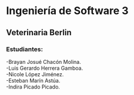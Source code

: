 <h1>Ingeniería de Software 3</h1>
<h2>Veterinaria Berlin</h2>
<h3>Estudiantes:</h3> 
 -Brayan Josué Chacón Molina.<br>
 -Luis Gerardo Herrera Gamboa.<br>
 -Nicole López Jiménez.<br>
 -Esteban Marín Astúa.<br>
 -Indira Picado Picado.<br>